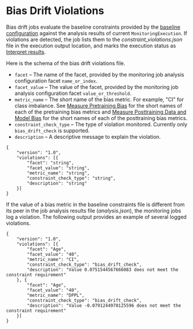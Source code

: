 # Bias Drift Violations<a name="clarify-model-monitor-bias-drift-violations"></a>

Bias drift jobs evaluate the baseline constraints provided by the [baseline configuration](https://docs.aws.amazon.com/sagemaker/latest/APIReference/API_CreateModelBiasJobDefinition.html#sagemaker-CreateModelBiasJobDefinition-request-ModelBiasBaselineConfig) against the analysis results of current `MonitoringExecution`\. If violations are detected, the job lists them to the *constraint\_violations\.json* file in the execution output location, and marks the execution status as [Interpret results](model-monitor-interpreting-results.md)\.

Here is the schema of the bias drift violations file\.
+ `facet` – The name of the facet, provided by the monitoring job analysis configuration facet `name_or_index`\. 
+ `facet_value` – The value of the facet, provided by the monitoring job analysis configuration facet `value_or_threshold`\.
+ `metric_name` – The short name of the bias metric\. For example, "CI" for class imbalance\. See [Measure Pretraining Bias](clarify-measure-data-bias.md) for the short names of each of the pretraining bias metrics and [Measure Posttraining Data and Model Bias](clarify-measure-post-training-bias.md) for the short names of each of the posttraining bias metrics\.
+ `constraint_check_type` – The type of violation monitored\. Currently only `bias_drift_check` is supported\.
+ `description` – A descriptive message to explain the violation\.

```
{
    "version": "1.0",
    "violations": [{
        "facet": "string",
        "facet_value": "string",
        "metric_name": "string",
        "constraint_check_type": "string",
        "description": "string"
    }]
}
```

If the value of a bias metric in the baseline constraints file is different from its peer in the job analysis results file \(*analysis\.json*\), the monitoring jobs log a violation\. The following output provides an example of several logged violations\.

```
{
    "version": "1.0",
    "violations": [{
        "facet": "Age",
        "facet_value": "40",
        "metric_name": "CI",
        "constraint_check_type": "bias_drift_check",
        "description": "Value 0.0751544567666083 does not meet the constraint requirement"
    }, {
        "facet": "Age",
        "facet_value": "40",
        "metric_name": "DPPL",
        "constraint_check_type": "bias_drift_check",
        "description": "Value -0.0791244970125596 does not meet the constraint requirement"
    }]
}
```